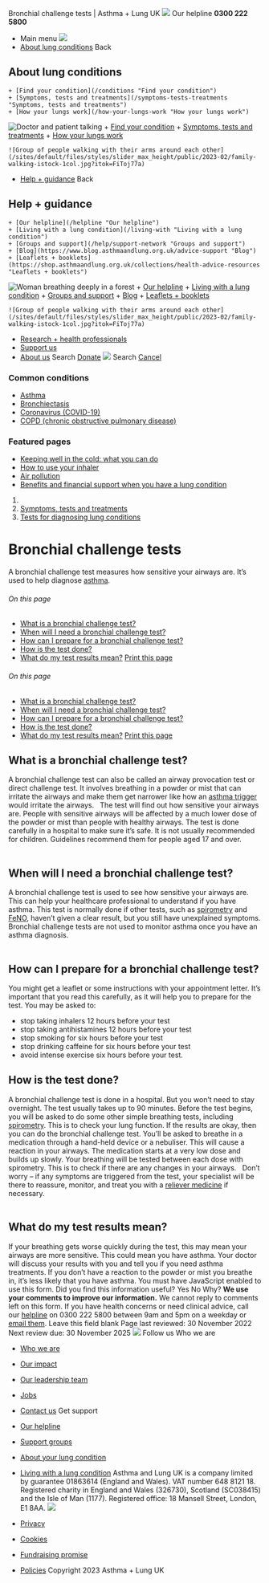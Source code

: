 
Bronchial challenge tests | Asthma + Lung UK
 [![](/themes/custom/asthma-lung-uk/images/aluk-logo.png)](/ "Homepage")
 Our helpline **0300 222 5800**
* Main menu
![](/wingsuit/asthma-lung-uk/images/aluk-logo.png)
* [About lung conditions](#about "About lung conditions")
 Back
 
## About lung conditions
	+ [Find your condition](/conditions "Find your condition")
	+ [Symptoms, tests and treatments](/symptoms-tests-treatments "Symptoms, tests and treatments")
	+ [How your lungs work](/how-your-lungs-work "How your lungs work")
![Doctor and patient talking](/sites/default/files/styles/slider_max_height/public/2023-02/119589.jpg?itok=IfMKqhqJ)
	+ [Find your condition](/conditions)
	+ [Symptoms, tests and treatments](/symptoms-tests-treatments)
	+ [How your lungs work](/how-your-lungs-work)
	
	
	![Group of people walking with their arms around each other](/sites/default/files/styles/slider_max_height/public/2023-02/family-walking-istock-1col.jpg?itok=FiToj77a)
* [Help + guidance](#get-support "Help + guidance")
 Back
 
## Help + guidance
	+ [Our helpline](/helpline "Our helpline")
	+ [Living with a lung condition](/living-with "Living with a lung condition")
	+ [Groups and support](/help/support-network "Groups and support")
	+ [Blog](https://www.blog.asthmaandlung.org.uk/advice-support "Blog")
	+ [Leaflets + booklets](https://shop.asthmaandlung.org.uk/collections/health-advice-resources "Leaflets + booklets")
![Woman breathing deeply in a forest](/sites/default/files/styles/slider_max_height/public/2023-02/A%2BLUK%20Generic73.jpg?itok=IY-jWei3)
	+ [Our helpline](/helpline)
	+ [Living with a lung condition](/living-with)
	+ [Groups and support](/help/support-network)
	+ [Blog](https://www.blog.asthmaandlung.org.uk/advice-support)
	+ [Leaflets + booklets](https://shop.asthmaandlung.org.uk/collections/health-advice-resources "Leaflets and booklets about lung conditions")
	
	
	![Group of people walking with their arms around each other](/sites/default/files/styles/slider_max_height/public/2023-02/family-walking-istock-1col.jpg?itok=FiToj77a)
* [Research + health professionals](/research-health-professionals "Research + health professionals")
* [Support us](/support-us "Support us")
* [About us](/about-us "About us")
Search
[Donate](https://action.asthmaandlung.org.uk/page/99720/donate/1?ea_tracking_id=General_WebsiteALUK_Header_Regular "Donate") 
 [![](/themes/custom/asthma-lung-uk/images/aluk-logo.png)](/ "Homepage")
Search
[Cancel](#)
### Common conditions
* [Asthma](/conditions/asthma)
* [Bronchiectasis](/conditions/bronchiectasis)
* [Coronavirus (COVID-19)](/conditions/coronavirus)
* [COPD (chronic obstructive pulmonary disease)](/conditions/copd-chronic-obstructive-pulmonary-disease)
### Featured pages
* [Keeping well in the cold: what you can do](/living-with/cold-weather)
* [How to use your inhaler](/living-with/inhaler-videos)
* [Air pollution](/living-with/air-pollution)
* [Benefits and financial support when you have a lung condition](/living-with/benefits)
1. 
3. [Symptoms, tests and treatments](/symptoms-tests-treatments)
5. [Tests for diagnosing lung conditions](/symptoms-tests-treatments/tests)
# Bronchial challenge tests
A bronchial challenge test measures how sensitive your airways are. It’s used to help diagnose [asthma](https://www.blf.org.uk/support-for-you/asthma).
###### On this page
* [What is a bronchial challenge test?](#what-is-a-bronchial-challenge-test)
* [When will I need a bronchial challenge test?](#when-will-i-need-a-bronchial-challenge-test-)
* [How can I prepare for a bronchial challenge test?](#how-can-i-prepare-for-a-bronchial-challenge-test-)
* [How is the test done?](#how-is-the-test-done-)
* [What do my test results mean?](#what-do-my-test-results-mean)
[Print this page](javascript:window.print();) 
###### On this page
* [What is a bronchial challenge test?](#what-is-a-bronchial-challenge-test)
* [When will I need a bronchial challenge test?](#when-will-i-need-a-bronchial-challenge-test-)
* [How can I prepare for a bronchial challenge test?](#how-can-i-prepare-for-a-bronchial-challenge-test-)
* [How is the test done?](#how-is-the-test-done-)
* [What do my test results mean?](#what-do-my-test-results-mean)
[Print this page](javascript:window.print();) 
## What is a bronchial challenge test?
A bronchial challenge test can also be called an airway provocation test or direct challenge test.
It involves breathing in a powder or mist that can irritate the airways and make them get narrower like how an [asthma trigger](https://www.asthma.org.uk/advice/triggers/) would irritate the airways.  
The test will find out how sensitive your airways are. People with sensitive airways will be affected by a much lower dose of the powder or mist than people with healthy airways.
The test is done carefully in a hospital to make sure it’s safe. It is not usually recommended for children. Guidelines recommend them for people aged 17 and over.  
 
## When will I need a bronchial challenge test?
A bronchial challenge test is used to see how sensitive your airways are. This can help your healthcare professional to understand if you have asthma. This test is normally done if other tests, such as [spirometry](https://www.blf.org.uk/support-for-you/breathing-tests/spirometry-and-reversibility) and [FeNO](https://www.blf.org.uk/support-for-you/breathing-tests/exhaled-nitric-oxide-test), haven’t given a clear result, but you still have unexplained symptoms.
Bronchial challenge tests are not used to monitor asthma once you have an asthma diagnosis.   
 
## How can I prepare for a bronchial challenge test?
You might get a leaflet or some instructions with your appointment letter. It’s important that you read this carefully, as it will help you to prepare for the test.
You may be asked to:  
* stop taking inhalers 12 hours before your test
* stop taking antihistamines 12 hours before your test
* stop smoking for six hours before your test
* stop drinking caffeine for six hours before your test
* avoid intense exercise six hours before your test.
## How is the test done?
A bronchial challenge test is done in a hospital. But you won’t need to stay overnight. The test usually takes up to 90 minutes.
Before the test begins, you will be asked to do some other simple breathing tests, including [spirometry](https://www.blf.org.uk/support-for-you/breathing-tests/spirometry-and-reversibility). This is to check your lung function. If the results are okay, then you can do the bronchial challenge test.
You’ll be asked to breathe in a medication through a hand-held device or a nebuliser. This will cause a reaction in your airways. The medication starts at a very low dose and builds up slowly.
Your breathing will be tested between each dose with spirometry. This is to check if there are any changes in your airways.  
Don’t worry – if any symptoms are triggered from the test, your specialist will be there to reassure, monitor, and treat you with a [reliever medicine](https://www.asthma.org.uk/advice/inhalers-medicines-treatments/inhalers-and-spacers/reliever/) if necessary.   
 
## What do my test results mean?
If your breathing gets worse quickly during the test, this may mean your airways are more sensitive. This could mean you have asthma. Your doctor will discuss your results with you and tell you if you need asthma treatments.
If you don’t have a reaction to the powder or mist you breathe in, it’s less likely that you have asthma.
You must have JavaScript enabled to use this form.
Did you find this information useful?
Yes
No
Why?
**We use your comments to improve our information.** We cannot reply to comments left on this form. If you have health concerns or need clinical advice, call our [helpline](/helpline) on 0300 222 5800 between 9am and 5pm on a weekday or [email them](/helpline).
Leave this field blank
Page last reviewed: 
30 November 2022
Next review due: 
30 November 2025
 [![](/sites/default/files/2023-01/footer-logo%20%281%29.png)](/ "Homepage")
Follow us
 Who we are
 
* [Who we are](/about-us/who-we-are)
* [Our impact](/about-us/our-impact)
* [Our leadership team](/about-us/our-leadership-team)
* [Jobs](/work-us)
* [Contact us](/about-us/contact-us)
 Get support
 
* [Our helpline](/helpline)
* [Support groups](/help/support-network)
* [About your lung condition](/conditions)
* [Living with a lung condition](/living-with)
Asthma and Lung UK is a company limited by guarantee 01863614 (England and Wales). VAT number 648 8121 18.
Registered charity in England and Wales (326730), Scotland (SC038415) and the Isle of Man (1177). Registered office: 18 Mansell Street, London, E1 8AA.
[![](/sites/default/files/2023-01/reg-logo%20%281%29.png)](https://www.fundraisingregulator.org.uk)
![]()
![]()
* [Privacy](/privacy-policy)
* [Cookies](/cookies-how-we-use-them)
* [Fundraising promise](/fundraising-promise)
* [Policies](/about-us/policies)
 Copyright 2023 Asthma + Lung UK
 
